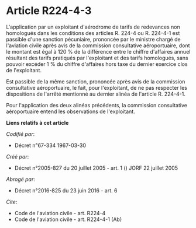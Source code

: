 # Article R224-4-3

L'application par un exploitant d'aérodrome de tarifs de redevances non homologués dans les conditions des articles R. 224-4
ou R. 224-4-1 est passible d'une sanction pécuniaire, prononcée par le ministre chargé de l'aviation civile après avis de la
commission consultative aéroportuaire, dont le montant est égal à 120 % de la différence entre le chiffre d'affaires annuel
résultant des tarifs pratiqués par l'exploitant et des tarifs homologués, sans pouvoir excéder 1 % du chiffre d'affaires hors
taxe du dernier exercice clos de l'exploitant.

Est passible de la même sanction, prononcée après avis de la commission consultative aéroportuaire, le fait, pour
l'exploitant, de ne pas respecter les dispositions de l'arrêté mentionné au dernier alinéa de l'article R. 224-4-1.

Pour l'application des deux alinéas précédents, la commission consultative aéroportuaire entend les observations de
l'exploitant.

**Liens relatifs à cet article**

_Codifié par_:

  - Décret n°67-334 1967-03-30

_Créé par_:

  - Décret n°2005-827 du 20 juillet 2005 - art. 1 () JORF 22 juillet 2005

_Abrogé par_:

  - Décret n°2016-825 du 23 juin 2016 - art. 6

_Cite_:

  - Code de l'aviation civile - art. R224-4
  - Code de l'aviation civile - art. R224-4-1 (Ab)
